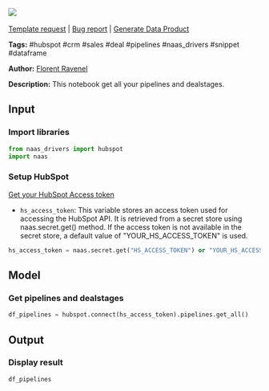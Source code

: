 <a href="https://app.naas.ai/user-redirect/naas/downloader?url=https://raw.githubusercontent.com/jupyter-naas/awesome-notebooks/master/HubSpot/HubSpot_Get_all_pipelines_and_dealstages.ipynb" target="_parent"><img src="https://naasai-public.s3.eu-west-3.amazonaws.com/Open_in_Naas_Lab.svg"/></a><br><br><a href="https://github.com/jupyter-naas/awesome-notebooks/issues/new?assignees=&labels=&template=template-request.md&title=Tool+-+Action+of+the+notebook+">Template request</a> | <a href="https://github.com/jupyter-naas/awesome-notebooks/issues/new?assignees=&labels=bug&template=bug_report.md&title=HubSpot+-+Get+all+pipelines+and+dealstages:+Error+short+description">Bug report</a> | <a href="https://app.naas.ai/user-redirect/naas/downloader?url=https://raw.githubusercontent.com/jupyter-naas/awesome-notebooks/master/Naas/Naas_Start_data_product.ipynb" target="_parent">Generate Data Product</a>

**Tags:** #hubspot #crm #sales #deal #pipelines #naas_drivers #snippet #dataframe

**Author:** [Florent Ravenel](https://www.linkedin.com/in/florent-ravenel/)

**Description:** This notebook get all your pipelines and dealstages.

## Input

### Import libraries


```python
from naas_drivers import hubspot
import naas
```

### Setup HubSpot
[Get your HubSpot Access token](https://knowledge.hubspot.com/articles/kcs_article/integrations/how-do-i-get-my-hubspot-api-key)
- `hs_access_token`: This variable stores an access token used for accessing the HubSpot API. It is retrieved from a secret store using naas.secret.get() method. If the access token is not available in the secret store, a default value of "YOUR_HS_ACCESS_TOKEN" is used.


```python
hs_access_token = naas.secret.get("HS_ACCESS_TOKEN") or "YOUR_HS_ACCESS_TOKEN"
```

## Model

### Get pipelines and dealstages


```python
df_pipelines = hubspot.connect(hs_access_token).pipelines.get_all()
```

## Output

### Display result


```python
df_pipelines
```
